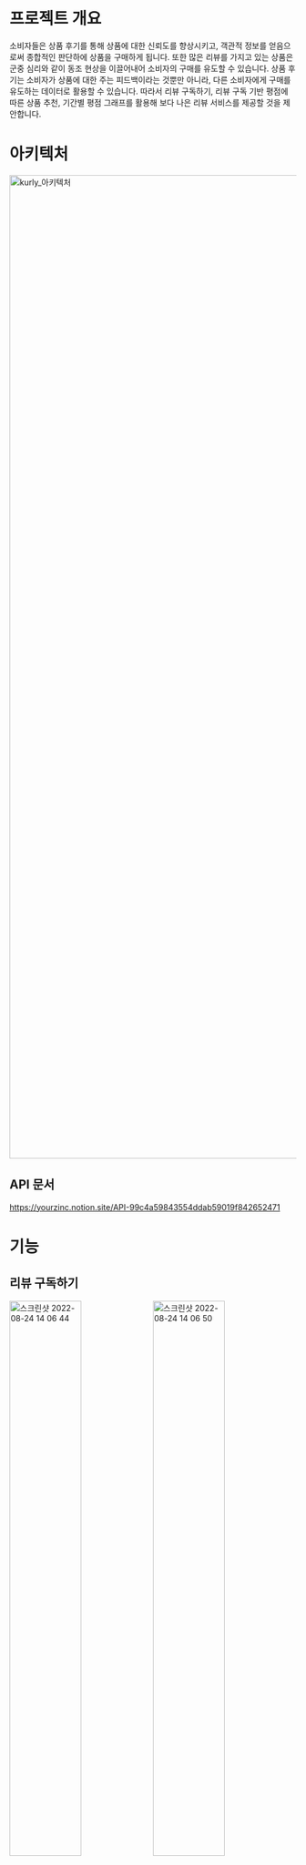# 프로젝트 개요

소비자들은 상품 후기를 통해 상품에 대한 신뢰도를 향상시키고, 객관적 정보를 얻음으로써 종합적인 판단하에 상품을 구매하게 됩니다. 또한 많은 리뷰를 가지고 있는 상품은 군중 심리와 같이 동조 현상을 이끌어내어 소비자의 구매를 유도할 수 있습니다. 상품 후기는 소비자가 상품에 대한 주는 피드백이라는 것뿐만 아니라, 다른 소비자에게 구매를 유도하는 데이터로 활용할 수 있습니다. 따라서 리뷰 구독하기, 리뷰 구독 기반 평점에 따른 상품 추천, 기간별 평점 그래프를 활용해 보다 나은 리뷰 서비스를 제공할 것을 제안합니다.

# 아키텍처
<img width="1728" alt="kurly_아키텍처" src="https://user-images.githubusercontent.com/76840145/186332861-0656c58e-49b9-4bd6-965a-4aeb53822b22.png">

## API 문서
https://yourzinc.notion.site/API-99c4a59843554ddab59019f842652471

# 기능
## 리뷰 구독하기
<img width="50%" alt="스크린샷 2022-08-24 14 06 44" src="https://user-images.githubusercontent.com/76840145/186333588-641203fa-2392-492a-a738-3a926ad50982.png"><img width="50%" alt="스크린샷 2022-08-24 14 06 50" src="https://user-images.githubusercontent.com/76840145/186333594-2d094151-3d08-441f-8664-9b49800d9bb2.png">
리뷰를 작성한 컬리뷰를 클릭하면 해당 컬리뷰를 구독할 수 있는 페이지로 이동합니다.
<img width="1552" alt="스크린샷 2022-08-24 14 11 15" src="https://user-images.githubusercontent.com/76840145/186334137-d2010576-72ec-42dd-8f3b-0de5a0376c0a.png">
내가 구독한 컬리뷰들의 상품은 구독리스트에서 모아볼 수 있습니다.

## 리뷰 구독 기반 별점에 따른 상품 추천
<img width="1552" alt="스크린샷 2022-08-24 14 15 00" src="https://user-images.githubusercontent.com/76840145/186334624-1614eb26-95e5-4f52-8188-a3709be3d157.png"> 
로그인 한 경우 내가 구독한 컬리뷰들이 별점 5점을 부여한 상품을 메인 페이지에서 추천 상품으로 모아볼 수 있습니다.

## 기간별 별점 그래프
<img width="50%" alt="스크린샷 2022-08-24 14 12 31" src="https://user-images.githubusercontent.com/76840145/186334309-e5a0a0c0-f6bf-4c84-8ee3-f26ddce72152.png"><img width="50%" alt="스크린샷 2022-08-24 14 12 32" src="https://user-images.githubusercontent.com/76840145/186334319-b8835b11-7c76-4c0a-8fc7-e8eca662fad4.png">
상품의 후기 탭에서 컬리뷰들의 평점에 따른 그래프를 확인할 수 있습니다. 신선식품인 경우 월간 별점 그래프 뿐만 아니라 주간 별점 그래프를 통해 신선도, 맛, 배송상태를 확인할 수 있습니다.

# 기술 스택
## frontend
개발 언어: TypeScript<br/>
프레임워크: React<br/>
전역 상태관리 툴: Redux Toolkit<br/>
배포: AWS S3, CloudFront, Route 53

## backend
개발 언어: java<br/>
프레임워크: spring boot<br/>
DB : Mongo DB

# 배포 링크
## frontend
https://kurly.cf/ <br><br>
**master Id / PW**<br>
id: kurly@kurly.com<br>
pw: kurly

## backend
https://kurly-view.cf
